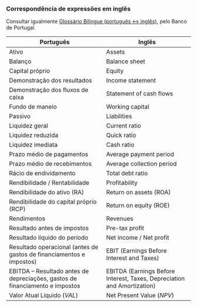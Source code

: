 ### Correspondência de expressões em inglês

Consultar igualmente [Glossário Bilingue (português ↔ inglês)](https://www.bportugal.pt/glossario-bilingue/a), pelo Banco de Portugal.

| **Português**            | **Inglês**                                    |
|------------------------|-------------------------------------------------|
| Ativo                  | Assets                                          |
| Balanço                | Balance sheet                                   |
| Capital próprio        | Equity                                          |
| Demonstração dos resultados     | Income statement                       |
| Demonstração dos fluxos de caixa     | Statement of cash flows           |
| Fundo de maneio                     | Working capital                    |
| Passivo                | Liabilities                                     |
| Liquidez geral         | Current ratio                                   |
| Liquidez reduzida      | Quick ratio                                     |
| Liquidez imediata      | Cash ratio                                      |
| Prazo médio de pagamentos     | Average payment period                   |
| Prazo médio de recebimentos   | Average collection period                |
| Rácio de endividamento        | Total debt ratio                         |
| Rendibilidade / Rentabilidade | Profitability                            |
| Rendibilidade do ativo (RA)     | Return on assets (ROA)                 |
| Rendibilidade do capital próprio (RCP)    | Return on equity (ROE)       |
| Rendimentos            | Revenues                                        |
| Resultado antes de impostos  | Pre-tax profit                            |
| Resultado líquido do período      | Net income / Net profit              |
| Resultado operacional (antes de gastos de financiamentos e impostos)     | EBIT (Earnings Before Interest and Taxes)                               |
| EBITDA – Resultado antes de depreciações, gastos de financiamento e impostos | EBITDA (Earnings Before Interest, Taxes, Depreciation and Amortization) |
| Valor Atual Líquido ($VAL$)        | Net Present Value ($NPV$)                         |